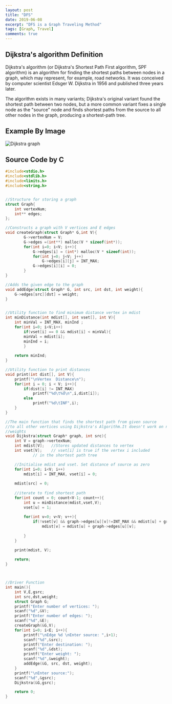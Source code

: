 ```yaml
---
layout: post
title: "DFS"
date: 2019-06-08
excerpt: "DFS is a Graph Traveling Method"
tags: [Graph, Travel]
comments: true
---
```


## Dijkstra's algorithm Definition

Dijkstra's algorithm (or Dijkstra's Shortest Path First algorithm, SPF algorithm) is an algorithm for finding the shortest paths between nodes in a graph, which may represent, for example, road networks. It was conceived by computer scientist Edsger W. Dijkstra in 1956 and published three years later.

The algorithm exists in many variants; Dijkstra's original variant found the shortest path between two nodes, but a more common variant fixes a single node as the "source" node and finds shortest paths from the source to all other nodes in the graph, producing a shortest-path tree.

## Example By Image

![Dijkstra graph](https://player.slideplayer.com/23/6918468/data/images/img15.jpg)

## Source Code by C

```c
#include<stdio.h>
#include<stdlib.h>
#include<limits.h>
#include<string.h>


//Structure for storing a graph
struct Graph{
	int vertexNum;
	int** edges;
};

//Constructs a graph with V vertices and E edges
void createGraph(struct Graph* G,int V){
		G->vertexNum = V;
		G->edges =(int**) malloc(V * sizeof(int*));
		for(int i=0; i<V; i++){
			G->edges[i] = (int*) malloc(V * sizeof(int));
			for(int j=0; j<V; j++)
				G->edges[i][j] = INT_MAX;
			G->edges[i][i] = 0;
		}		
}

//Adds the given edge to the graph 
void addEdge(struct Graph* G, int src, int dst, int weight){
	G->edges[src][dst] = weight;
}


//Utility function to find minimum distance vertex in mdist
int minDistance(int mdist[], int vset[], int V){
	int minVal = INT_MAX, minInd ;
	for(int i=0; i<V;i++)
		if(vset[i] == 0 && mdist[i] < minVal){
		minVal = mdist[i];
		minInd = i;
		}
			
	return minInd;
}

//Utility function to print distances
void print(int dist[], int V){
	printf("\nVertex  Distance\n");
	for(int i = 0; i < V; i++){
		if(dist[i] != INT_MAX)
			printf("%d\t%d\n",i,dist[i]);
		else
			printf("%d\tINF",i);
	}
}

//The main function that finds the shortest path from given source
//to all other vertices using Dijkstra's Algorithm.It doesn't work on negative
//weights
void Dijkstra(struct Graph* graph, int src){
	int V = graph->vertexNum;
	int mdist[V];   //Stores updated distances to vertex
	int vset[V];    // vset[i] is true if the vertex i included
			// in the shortest path tree

	//Initialise mdist and vset. Set distance of source as zero
	for(int i=0; i<V; i++)
		mdist[i] = INT_MAX, vset[i] = 0;
	
	mdist[src] = 0;
	
	//iterate to find shortest path
	for(int count = 0; count<V-1; count++){
		int u = minDistance(mdist,vset,V);
		vset[u] = 1;
		
		for(int v=0; v<V; v++){
			if(!vset[v] && graph->edges[u][v]!=INT_MAX && mdist[u] + graph->edges[u][v] < mdist[v])
				mdist[v] = mdist[u] + graph->edges[u][v];
				
		}
	}

	print(mdist, V);
	
	return;
}



//Driver Function
int main(){
	int V,E,gsrc;
	int src,dst,weight;
	struct Graph G;
	printf("Enter number of vertices: ");
	scanf("%d",&V);
	printf("Enter number of edges: ");
	scanf("%d",&E);
	createGraph(&G,V);
	for(int i=0; i<E; i++){
		printf("\nEdge %d \nEnter source: ",i+1);
		scanf("%d",&src);
		printf("Enter destination: ");
		scanf("%d",&dst);
		printf("Enter weight: ");
		scanf("%d",&weight);
		addEdge(&G, src, dst, weight);
	}
	printf("\nEnter source:");
	scanf("%d",&gsrc);
	Dijkstra(&G,gsrc);

	return 0;
}
```
